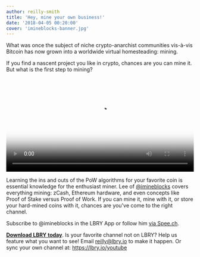 ```yaml
---
author: reilly-smith
title: 'Hey, mine your own business!'
date: '2018-04-05 00:20:00'
cover: 'imineblocks-banner.jpg'
---
```


What was once the subject of niche crypto-anarchist communities vis-à-vis Bitcoin has now grown into a worldwide virtual homesteading: mining.

If you find a nascent project you like in crypto, chances are you can mine it. But what is the first step to mining?

<video width="100%" controls poster="https://i.ytimg.com/vi/ALDE5kYNmAU/maxresdefault.jpg" src="https://spee.ch/33dd34d9b54bfa22a764f4372977283ef5ff65c7/ethereumminingat2210mhs.mp4"/></video>

Learning the ins and outs of the PoW algorithms for your favorite coin is essential knowledge for the enthusiast miner. Lee of [@imineblocks](https://open.lbry.io/%40imineblocks) covers everything mining: zCash, Ethereum hardware, and even concepts like Proof of Stake versus Proof of Work. If you can mine it, mine with it, or store your hard-mined coins with it, chances are you've come to the right channel.

Subscribe to @imineblocks in the LBRY App or follow him [via Spee.ch](https://spee.ch/@imineblocks).

[**Download LBRY today**](https://lbry.io/get). Is your favorite channel not on LBRY? Help us feature what you want to see! Email [reilly@lbry.io](mailto:reilly@lbry.io) to make it happen. Or sync your own channel at: https://lbry.io/youtube
